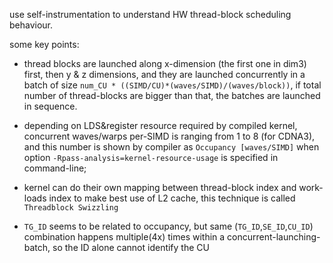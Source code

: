 
use self-instrumentation to understand HW thread-block scheduling behaviour.

some key points:

 - thread blocks are launched along x-dimension (the first one in dim3) first, then y & z dimensions, and they are launched concurrently in a batch of size `num_CU * ((SIMD/CU)*(waves/SIMD)/(waves/block))`, if total number of thread-blocks are bigger than that, the batches are launched in sequence.

 - depending on LDS&register resource required by compiled kernel, concurrent waves/warps per-SIMD is ranging from 1 to 8 (for CDNA3), and this number is shown by compiler as `Occupancy [waves/SIMD]` when option `-Rpass-analysis=kernel-resource-usage` is specified in command-line;

 - kernel can do their own mapping between thread-block index and work-loads index to make best use of L2 cache, this technique is called `Threadblock Swizzling`

 - `TG_ID` seems to be related to occupancy, but same (`TG_ID`,`SE_ID`,`CU_ID`) combination happens multiple(4x) times within a concurrent-launching-batch, so the ID alone cannot identify the CU
